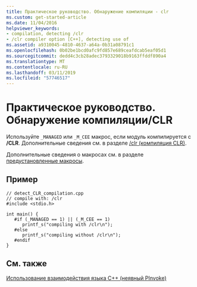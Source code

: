 ```yaml
---
title: Практическое руководство. Обнаружение компиляции - clr
ms.custom: get-started-article
ms.date: 11/04/2016
helpviewer_keywords:
- compilation, detecting /clr
- /clr compiler option [C++], detecting use of
ms.assetid: a9310045-4810-4637-a64a-0b31a08791c1
ms.openlocfilehash: 0b02be1bcd0afc9fd857e689ceafdcab5eaf05d1
ms.sourcegitcommit: dedd4c3cb28adec3793329018b9163ffddf890a4
ms.translationtype: MT
ms.contentlocale: ru-RU
ms.lasthandoff: 03/11/2019
ms.locfileid: "57746517"
---
```

# <a name="how-to-detect-clr-compilation"></a>Практическое руководство. Обнаружение компиляции/CLR

Используйте `_MANAGED` или `_M_CEE` макрос, если модуль компилируется с **/CLR**. Дополнительные сведения см. в разделе [/clr (компиляция CLR)](../build/reference/clr-common-language-runtime-compilation.md).

Дополнительные сведения о макросах см. в разделе [предустановленные макросы](../preprocessor/predefined-macros.md).

## <a name="example"></a>Пример

```
// detect_CLR_compilation.cpp
// compile with: /clr
#include <stdio.h>

int main() {
   #if (_MANAGED == 1) || (_M_CEE == 1)
      printf_s("compiling with /clr\n");
   #else
      printf_s("compiling without /clr\n");
   #endif
}
```

## <a name="see-also"></a>См. также

[Использование взаимодействия языка C++ (неявный PInvoke)](../dotnet/using-cpp-interop-implicit-pinvoke.md)
